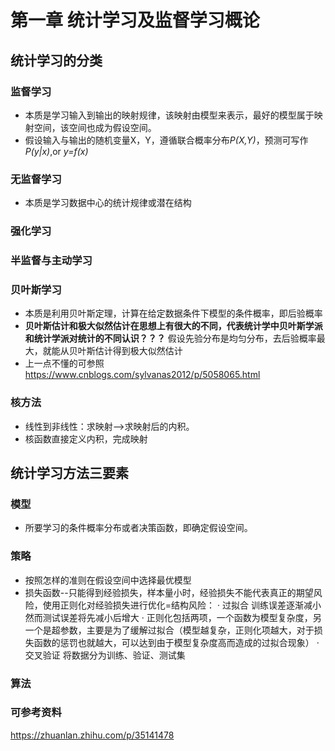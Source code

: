 # 第一章 统计学习及监督学习概论
## 统计学习的分类
### 监督学习
- 本质是学习输入到输出的映射规律，该映射由模型来表示，最好的模型属于映射空间，该空间也成为假设空间。
- 假设输入与输出的随机变量X，Y，遵循联合概率分布*P(X,Y)*，预测可写作*P(y|x)*,or *y=f(x)*
### 无监督学习
- 本质是学习数据中心的统计规律或潜在结构
### 强化学习
### 半监督与主动学习

### 贝叶斯学习
- 本质是利用贝叶斯定理，计算在给定数据条件下模型的条件概率，即后验概率
- **贝叶斯估计和极大似然估计在思想上有很大的不同，代表统计学中贝叶斯学派和统计学派对统计的不同认识？？？** 假设先验分布是均匀分布，去后验概率最大，就能从贝叶斯估计得到极大似然估计
- 上一点不懂的可参照 <https://www.cnblogs.com/sylvanas2012/p/5058065.html>

### 核方法
- 线性到非线性：求映射-->求映射后的内积。
- 核函数直接定义内积，完成映射

## 统计学习方法三要素
### 模型
- 所要学习的条件概率分布或者决策函数，即确定假设空间。
### 策略
- 按照怎样的准则在假设空间中选择最优模型
- 损失函数--只能得到经验损失，样本量小时，经验损失不能代表真正的期望风险，使用正则化对经验损失进行优化=结构风险：
    · 过拟合 训练误差逐渐减小然而测试误差将先减小后增大
    · 正则化包括两项，一个函数为模型复杂度，另一个是超参数，主要是为了缓解过拟合（模型越复杂，正则化项越大，对于损失函数的惩罚也就越大，可以达到由于模型复杂度高而造成的过拟合现象）
    · 交叉验证 将数据分为训练、验证、测试集
### 算法

### 可参考资料
<https://zhuanlan.zhihu.com/p/35141478>
